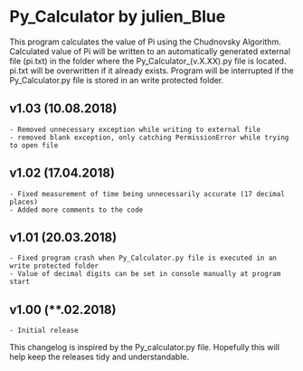 # Py_Calculator by julien_Blue
This program calculates the value of Pi using the Chudnovsky Algorithm.
Calculated value of Pi will be written to an automatically generated
external file (pi.txt) in the folder where the Py_Calculator_(v.X.XX).py file is located.
pi.txt will be overwritten if it already exists.
Program will be interrupted if the Py_Calculator.py file is stored in an write protected folder.

## v1.03 (10.08.2018)
    - Removed unnecessary exception while writing to external file
    - removed blank exception, only catching PermissionError while trying to open file

## v1.02 (17.04.2018)
	- Fixed measurement of time being unnecessarily accurate (17 decimal places)
	- Added more comments to the code

## v1.01 (20.03.2018)
	- Fixed program crash when Py_Calculator.py file is executed in an write protected folder
	- Value of decimal digits can be set in console manually at program start

## v1.00 (**.02.2018)
	- Initial release

This changelog is inspired by the Py_calculator.py file.
Hopefully this will help keep the releases tidy and understandable.
